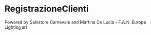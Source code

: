 # RegistrazioneClienti
Powered by Salvatore Carnevale and Martina De Lucia - F.A.N. Europe Lighting srl

